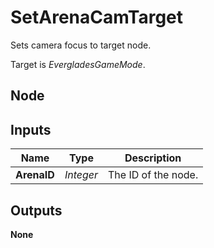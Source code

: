 # SetArenaCamTarget
Sets camera focus to target node.  

Target is *EvergladesGameMode*.  

## Node

## Inputs
|Name       |Type       |Description        |
|-----------|-----------|-------------------|
|**ArenaID**|*Integer*  |The ID of the node.|

## Outputs
**None**